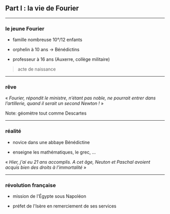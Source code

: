 ## Part I : la vie de Fourier

---

### le jeune Fourier

* famille nombreuse 10°/12 enfants

* orphelin à 10 ans &rightarrow; Bénédictins

* professeur à 16 ans (Auxerre, collège militaire)

> acte de naissance

---

### rêve

&laquo; _Fourier, répondit le ministre, n’étant pas noble, ne pourrait entrer dans l’artillerie, quand il serait un second Newton !_ &raquo;

Note:
géomètre tout comme Descartes

---

### réalité

* novice dans une abbaye Bénédictine

* enseigne les mathématiques, le grec, &hellip;

&laquo; _Hier, j'ai eu 21 ans accomplis. A cet âge, Neuton et Paschal avoient acquis bien des droits à l'immortalité_ &raquo;

---

### révolution française

* mission de l'Égypte sous Napoléon

* préfet de l'Isère en remerciement de ses services